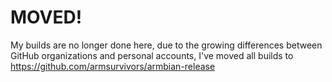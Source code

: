 # MOVED!

My builds are no longer done here, due to the growing differences between GitHub organizations and personal accounts,
I've moved all builds to https://github.com/armsurvivors/armbian-release

